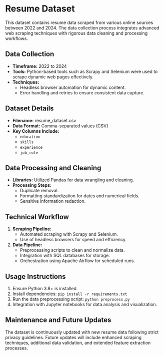# Resume Dataset

This dataset contains resume data scraped from various online sources between 2022 and 2024. The data collection process integrates advanced web scraping techniques with rigorous data cleaning and processing workflows.

## Data Collection

- **Timeframe:** 2022 to 2024
- **Tools:** Python-based tools such as Scrapy and Selenium were used to scrape dynamic web pages effectively.
- **Techniques:** 
  - Headless browser automation for dynamic content.
  - Error handling and retries to ensure consistent data capture.

## Dataset Details

- **Filename:** resume_dataset.csv
- **Data Format:** Comma-separated values (CSV)
- **Key Columns Include:**
  - `education`
  - `skills`
  - `experience`
  - `job_role`

## Data Processing and Cleaning

- **Libraries:** Utilized Pandas for data wrangling and cleaning.
- **Processing Steps:**
  - Duplicate removal.
  - Formatting standardization for dates and numerical fields.
  - Sensitive information redaction.

## Technical Workflow

1. **Scraping Pipeline:** 
   - Automated scraping with Scrapy and Selenium.
   - Use of headless browsers for speed and efficiency.
2. **Data Pipeline:** 
   - Preprocessing scripts to clean and normalize data.
   - Integration with SQL databases for storage.
   - Orchestration using Apache Airflow for scheduled runs.

## Usage Instructions

1. Ensure Python 3.8+ is installed.
2. Install dependencies: `pip install -r requirements.txt`
3. Run the data preprocessing script: `python preprocess.py`
4. Integration with Jupyter notebooks for data analysis and visualization.

## Maintenance and Future Updates

The dataset is continuously updated with new resume data following strict privacy guidelines. Future updates will include enhanced scraping techniques, additional data validation, and extended feature extraction processes.
